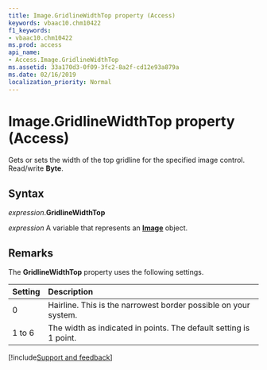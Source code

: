 ```yaml
---
title: Image.GridlineWidthTop property (Access)
keywords: vbaac10.chm10422
f1_keywords:
- vbaac10.chm10422
ms.prod: access
api_name:
- Access.Image.GridlineWidthTop
ms.assetid: 33a170d3-0f09-3fc2-8a2f-cd12e93a879a
ms.date: 02/16/2019
localization_priority: Normal
---
```



# Image.GridlineWidthTop property (Access)

Gets or sets the width of the top gridline for the specified image control. Read/write **Byte**.


## Syntax

_expression_.**GridlineWidthTop**

_expression_ A variable that represents an **[Image](Access.Image.md)** object.


## Remarks

The **GridlineWidthTop** property uses the following settings.

|Setting|Description|
|:-----|:-----|
|0| Hairline. This is the narrowest border possible on your system.|
|1 to 6|The width as indicated in points. The default setting is 1 point.|



[!include[Support and feedback](~/includes/feedback-boilerplate.md)]
